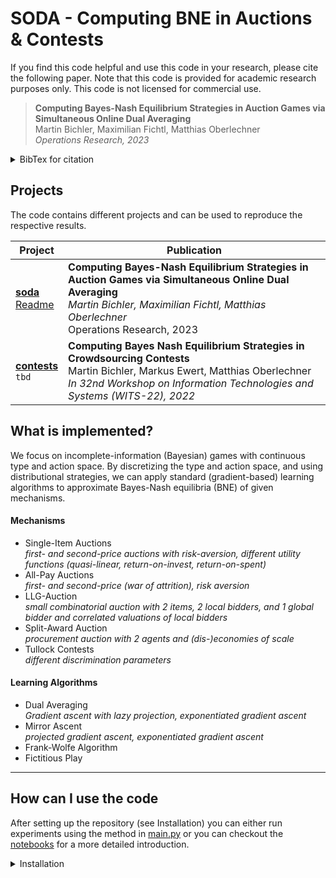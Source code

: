 # SODA - Computing BNE in Auctions & Contests
If you find this code helpful and use this code in your research, please cite the following paper. Note that this code is provided for academic research purposes only. This code is not licensed for commercial use.

>**Computing Bayes-Nash Equilibrium Strategies in Auction Games via Simultaneous Online Dual Averaging**<br>
Martin Bichler, Maximilian Fichtl, Matthias Oberlechner<br>
*Operations Research, 2023*

<details>
<summary> BibTex for citation </summary>

```
@article{Bichler2023soda,
  author = {Bichler, Martin and Fichtl, Max and Oberlechner, Matthias},
  title = {Computing Bayes–Nash Equilibrium Strategies in Auction Games via Simultaneous Online Dual Averaging},
  journal = {Operations Research},
  volume = {0},
  number = {0},
  pages = {null},
  year = {2023},
  doi = {10.1287/opre.2022.0287},
}
```
</details>


## Projects
The code contains different projects and can be used to reproduce the respective results.

| Project | Publication |
| ------- | ----------- |
| [**soda**](./projects/soda/)<br> [Readme](./projects/soda/readme.md) |  **Computing Bayes-Nash Equilibrium Strategies in Auction Games via Simultaneous Online Dual Averaging** <br> *Martin Bichler, Maximilian Fichtl, Matthias Oberlechner*<br> Operations Research, 2023|
| [**contests**](./projects/contests/) <br> `tbd` | **Computing Bayes Nash Equilibrium Strategies in Crowdsourcing Contests** <br> Martin Bichler, Markus Ewert, Matthias Oberlechner <br> *In 32nd Workshop on Information Technologies and Systems (WITS-22), 2022*



## What is implemented?

We focus on incomplete-information (Bayesian) games with continuous type and action space. 
By discretizing the type and action space, and using distributional strategies, we can apply standard (gradient-based) learning algorithms to approximate Bayes-Nash equilibria (BNE) of given mechanisms.

#### Mechanisms

- Single-Item Auctions <br>*first- and second-price auctions with risk-aversion, different utility functions (quasi-linear, return-on-invest, return-on-spent)*
- All-Pay Auctions<br>
 *first- and second-price (war of attrition), risk aversion*
- LLG-Auction <br>
  *small combinatorial auction with 2 items, 2 local bidders, and 1 global bidder and correlated valuations of local bidders*
- Split-Award Auction <br> 
 *procurement auction with 2 agents and (dis-)economies of scale*
- Tullock Contests <br> *different discrimination parameters*

#### Learning Algorithms

- Dual Averaging <br> *Gradient ascent with lazy projection, exponentiated gradient ascent*
- Mirror Ascent <br> *projected gradient ascent, exponentiated gradient ascent*
- Frank-Wolfe Algorithm
- Fictitious Play

----
## How can I use the code
After setting up the repository (see Installation) you can either run experiments using the method in [main.py](./main.py) or you can checkout the [notebooks](./notebooks/) for a more detailed introduction.

<details> <summary> Installation </summary>

Note: These setup instructions assume a Linux-based OS and uses python 3.8.10 (or higher).

Install virtualenv (or whatever you prefer for virtual envs)
```bash
sudo apt-get install virtualenv
```

Create a virtual environment with virtual env (you can also choose your own name)

```bash
virtualenv venv
```

You can specify the python version for the virtual environment via the -p flag. 
Note that this version already needs to be installed on the system (e.g. `virtualenv - p python3 venv` uses the 
standard python3 version from the system).

activate the environment with
```bash
source ./venv/bin/activate
```
Install all requirements

```bash
pip install -r requirements.txt`
```
Install the soda package.

```bash
pip install -e .
```
You can also run "pip install ." if you don't want to edit the code. The "-e" flag ensures that pip does not copy the code but uses the editable files instead.

## Install pre-commit hooks (for development)
Install pre-commit hooks for your project

```bash
pre-commit install
```

Verify by running on all files:

```bash
pre-commit run --all-files
```

For more information see https://pre-commit.com/.

</details>

